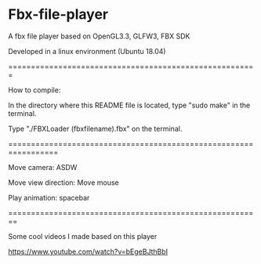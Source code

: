 # Fbx-file-player
A fbx file player based on OpenGL3.3, GLFW3, FBX SDK

Developed in a linux environment (Ubuntu 18.04)

=======================================================

How to compile:

In the directory where this README file is located, type "sudo make" in the terminal.

Type "./FBXLoader (fbxfilename).fbx" on the terminal.

=================================================================

Move camera: ASDW

Move view direction: Move mouse

Play animation: spacebar

========================================================

Some cool videos I made based on this player

https://www.youtube.com/watch?v=bEgeBJthBbI

